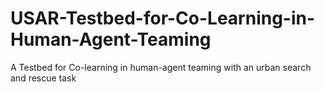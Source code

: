 # USAR-Testbed-for-Co-Learning-in-Human-Agent-Teaming
A Testbed for Co-learning in human-agent teaming with an urban search and rescue task
